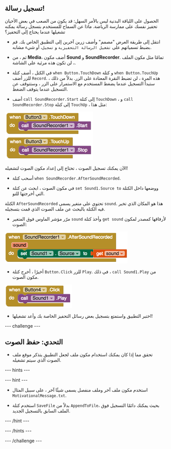 ## تسجيل رسالة!

الحصول على اللياقة البدنية ليس بالأمر السهل: قد يكون من الصعب في بعض الأحيان تحفيز نفسك على ممارسة الرياضة. ماذا عن السماح للمستخدم بتسجل رسالة يمكنه تشغيلها عندما يحتاج إلى التحفيز؟

+ انتقل إلى طريقة العرض "مصمم" وأضف زرين آخرين إلى التطبيق الخاص بك. قم بضبط تسمياتهم على `تشغيل الرسالة التحفيزية` و `تسجيل`، أو شيء مشابه.

+ ثم ، من **Media**، أضف مكون **Sound** و **SoundRecorder**. تمامًا مثل مكون الملف ، لن تكون هذه مرئية على الشاشة.

+ في الكتل ، أضف كتلة `when Button.TouchDown` و كتلة `when Button.TouchUp` للزر أضف `Record`. هذه المرة ، لن تضبط النقرة المعتادة على الزر. بدلاً من ذلك ، ستبدأ التسجيل عندما يضغط المستخدم مع الاستمرار على الزر ، وستتوقف عن التسجيل عندما يتوقف الضغط.

+ أضف `call SoundRecorder.Start` إلى كتلة `TouchDown` ، و `call SoundRecorder.Stop` إلى كتلة `TouchUp` ، مثل هذا:

![](images/s7StartStop.png)

الآن يمكنك تسجيل الصوت ، تحتاج إلى إعداد مكون الصوت لتشغيله!

+ أسحب كتلة `when SoundRecorder.AfterSoundRecorded`.

+ في مكون الصوت ، ابحث عن كتلة `set Sound1.Source to` ووضعها داخل الكتلة التي أخرجتها للتو.

الكتلة `AfterSoundRecorded` تحتوي على متغير يسمى `sound`. هذا هو المكان الذي تخبر فيه الكتلة بالبحث عن ملف الصوت الذي قمت بتسجيله.

+ مرّر مؤشر الماوس فوق المتغير `sound` وأخذ كتلة `get sound` لأرفاقها كمصدر لمكون الصوت:

![](images/s7AfterRecordSetSource.png)

+ أخيرًا ، أخرج كتلة `Button.Click` للزر `Play`. في ذلك ، `call Sound1.Play` من مكون الصوت.

![](images/s7PlaySound.png)

+ اختبر التطبيق واستمتع بتسجيل بعض رسائل التحفيز الخاصة بك وأعد تشغيلها!

--- challenge ---

## التحدي: حفظ الصوت

- تحقق مما إذا كان يمكنك استخدام مكون ملف لجعل التطبيق يتذكر موقع ملف الصوت الذي سيتم تشغيله.

--- hints ---


--- hint ---

+ استخدم مكون ملف آخر وملف منفصل يسمى شيئًا آخر ، على سبيل المثال `MotivationalMessage.txt`.

+ استخدم كتلة `SaveFile` بدلاً من `AppendToFile`، بحيث يمكنك دائمًا التسجيل فوق الملف السابق بالتسجيل الجديد.

--- /hint ---

--- /hints ---

--- /challenge ---
